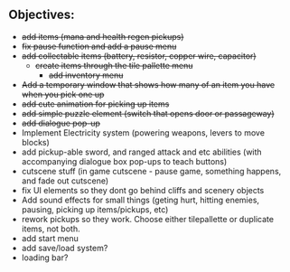 ## Objectives:

- ~~add items (mana and health regen pickups)~~
- ~~fix pause function and add a pause menu~~
- ~~add collectable items (battery, resistor, copper wire, capacitor)~~
  - ~~create items through the tile pallette menu~~
     - ~~add inventory menu~~
- ~~Add a temporary window that shows how many of an item you have when you pick one up~~
- ~~add cute animation for picking up items~~
- ~~add simple puzzle element (switch that opens door or passageway)~~
- ~~add dialogue pop-up~~
- Implement Electricity system (powering weapons, levers to move blocks)
- add pickup-able sword, and ranged attack and etc abilities (with accompanying dialogue box pop-ups to teach buttons)
- cutscene stuff (in game cutscene - pause game, something happens, and fade out cutscene)
- fix UI elements so they dont go behind cliffs and scenery objects
- Add sound effects for small things (geting hurt, hitting enemies, pausing, picking up items/pickups, etc)
- rework pickups so they work. Choose either tilepallette or duplicate items, not both.
- add start menu
- add save/load system?
- loading bar?
